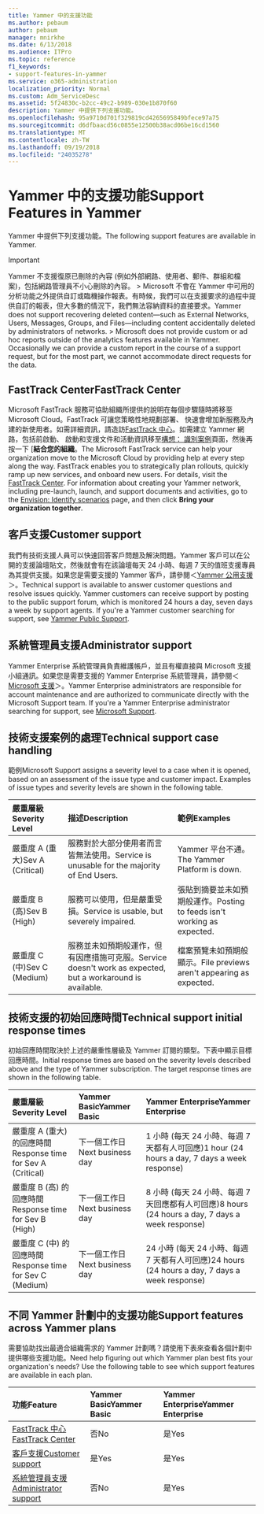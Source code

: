 ```yaml
---
title: Yammer 中的支援功能
ms.author: pebaum
author: pebaum
manager: mnirkhe
ms.date: 6/13/2018
ms.audience: ITPro
ms.topic: reference
f1_keywords:
- support-features-in-yammer
ms.service: o365-administration
localization_priority: Normal
ms.custom: Adm_ServiceDesc
ms.assetid: 5f24830c-b2cc-49c2-b989-030e1b870f60
description: Yammer 中提供下列支援功能。
ms.openlocfilehash: 95a9710d701f329819cd4265695849bfece97a75
ms.sourcegitcommit: d6dfbaacd56c0855e12500b38acd06be16cd1560
ms.translationtype: MT
ms.contentlocale: zh-TW
ms.lasthandoff: 09/19/2018
ms.locfileid: "24035278"
---
```

# <a name="support-features-in-yammer"></a><span data-ttu-id="5cce3-103">Yammer 中的支援功能</span><span class="sxs-lookup"><span data-stu-id="5cce3-103">Support Features in Yammer</span></span>

<span data-ttu-id="5cce3-104">Yammer 中提供下列支援功能。</span><span class="sxs-lookup"><span data-stu-id="5cce3-104">The following support features are available in Yammer.</span></span>
  
> [!IMPORTANT]
> <span data-ttu-id="5cce3-p101">Yammer 不支援復原已刪除的內容 (例如外部網路、使用者、郵件、群組和檔案)，包括網路管理員不小心刪除的內容。 > Microsoft 不會在 Yammer 中可用的分析功能之外提供自訂或臨機操作報表。有時候，我們可以在支援要求的過程中提供自訂的報表，但大多數的情況下，我們無法容納資料的直接要求。</span><span class="sxs-lookup"><span data-stu-id="5cce3-p101">Yammer does not support recovering deleted content—such as External Networks, Users, Messages, Groups, and Files—including content accidentally deleted by administrators of networks. > Microsoft does not provide custom or ad hoc reports outside of the analytics features available in Yammer. Occasionally we can provide a custom report in the course of a support request, but for the most part, we cannot accommodate direct requests for the data.</span></span> 
  
## <a name="fasttrack-center"></a><span data-ttu-id="5cce3-108">FastTrack Center</span><span class="sxs-lookup"><span data-stu-id="5cce3-108">FastTrack Center</span></span>
<span data-ttu-id="5cce3-109"><a name="bkmk_FastTrackCenter"> </a></span><span class="sxs-lookup"><span data-stu-id="5cce3-109"></span></span>

<span data-ttu-id="5cce3-p102">Microsoft FastTrack 服務可協助組織所提供的說明在每個步驟隨時將移至 Microsoft Cloud。FastTrack 可讓您策略性地規劃部署、 快速會增加新服務及內建的新使用者。如需詳細資訊，請造訪[FastTrack 中心](https://go.microsoft.com/fwlink/?LinkID=518597&amp;clcid=0x409)。如需建立 Yammer 網路，包括前啟動、 啟動和支援文件和活動資訊移至[構想： 識別案例](https://fasttrack.microsoft.com/office/envision/identify-scenarios)頁面，然後再按一下 [**結合您的組織**。</span><span class="sxs-lookup"><span data-stu-id="5cce3-p102">The Microsoft FastTrack service can help your organization move to the Microsoft Cloud by providing help at every step along the way. FastTrack enables you to strategically plan rollouts, quickly ramp up new services, and onboard new users. For details, visit the [FastTrack Center](https://go.microsoft.com/fwlink/?LinkID=518597&amp;clcid=0x409). For information about creating your Yammer network, including pre-launch, launch, and support documents and activities, go to the [Envision: Identify scenarios](https://fasttrack.microsoft.com/office/envision/identify-scenarios) page, and then click **Bring your organization together**.</span></span>
  
## <a name="customer-support"></a><span data-ttu-id="5cce3-114">客戶支援</span><span class="sxs-lookup"><span data-stu-id="5cce3-114">Customer support</span></span>
<span data-ttu-id="5cce3-115"><a name="BKMK_Customersupport"> </a></span><span class="sxs-lookup"><span data-stu-id="5cce3-115"></span></span>

<span data-ttu-id="5cce3-p103">我們有技術支援人員可以快速回答客戶問題及解決問題。Yammer 客戶可以在公開的支援論壇貼文，然後就會有在該論壇每天 24 小時、每週 7 天的值班支援專員為其提供支援。如果您是需要支援的 Yammer 客戶，請參閱＜[Yammer 公用支援](https://go.microsoft.com/fwlink/p/?LinkId=330921)＞。</span><span class="sxs-lookup"><span data-stu-id="5cce3-p103">Technical support is available to answer customer questions and resolve issues quickly. Yammer customers can receive support by posting to the public support forum, which is monitored 24 hours a day, seven days a week by support agents. If you're a Yammer customer searching for support, see [Yammer Public Support](https://go.microsoft.com/fwlink/p/?LinkId=330921).</span></span>
  
## <a name="administrator-support"></a><span data-ttu-id="5cce3-119">系統管理員支援</span><span class="sxs-lookup"><span data-stu-id="5cce3-119">Administrator support</span></span>
<span data-ttu-id="5cce3-120"><a name="BKMK_Administratorsupport"> </a></span><span class="sxs-lookup"><span data-stu-id="5cce3-120"></span></span>

<span data-ttu-id="5cce3-p104">Yammer Enterprise 系統管理員負責維護帳戶，並且有權直接與 Microsoft 支援小組通訊。如果您是需要支援的 Yammer Enterprise 系統管理員，請參閱＜[Microsoft 支援](https://go.microsoft.com/fwlink/p/?LinkId=330922)＞。</span><span class="sxs-lookup"><span data-stu-id="5cce3-p104">Yammer Enterprise administrators are responsible for account maintenance and are authorized to communicate directly with the Microsoft Support team. If you're a Yammer Enterprise administrator searching for support, see [Microsoft Support](https://go.microsoft.com/fwlink/p/?LinkId=330922).</span></span>
  
## <a name="technical-support-case-handling"></a><span data-ttu-id="5cce3-123">技術支援案例的處理</span><span class="sxs-lookup"><span data-stu-id="5cce3-123">Technical support case handling</span></span>
<span data-ttu-id="5cce3-124"><a name="BKMK_Administratorsupport"> </a></span><span class="sxs-lookup"><span data-stu-id="5cce3-124"></span></span>

<span data-ttu-id="5cce3-p105">範例</span><span class="sxs-lookup"><span data-stu-id="5cce3-p105">Microsoft Support assigns a severity level to a case when it is opened, based on an assessment of the issue type and customer impact. Examples of issue types and severity levels are shown in the following table.</span></span> 
  
|<span data-ttu-id="5cce3-127">**嚴重層級**</span><span class="sxs-lookup"><span data-stu-id="5cce3-127">**Severity Level**</span></span>|<span data-ttu-id="5cce3-128">**描述**</span><span class="sxs-lookup"><span data-stu-id="5cce3-128">**Description**</span></span>|<span data-ttu-id="5cce3-129">**範例**</span><span class="sxs-lookup"><span data-stu-id="5cce3-129">**Examples**</span></span>|
|:-----|:-----|:-----|
|<span data-ttu-id="5cce3-130">嚴重度 A (重大)</span><span class="sxs-lookup"><span data-stu-id="5cce3-130">Sev A (Critical)</span></span>  <br/> |<span data-ttu-id="5cce3-131">服務對於大部分使用者而言皆無法使用。</span><span class="sxs-lookup"><span data-stu-id="5cce3-131">Service is unusable for the majority of End Users.</span></span>  <br/> |<span data-ttu-id="5cce3-132">Yammer 平台不通。</span><span class="sxs-lookup"><span data-stu-id="5cce3-132">The Yammer Platform is down.</span></span>  <br/> |
|<span data-ttu-id="5cce3-133">嚴重度 B (高)</span><span class="sxs-lookup"><span data-stu-id="5cce3-133">Sev B (High)</span></span>  <br/> |<span data-ttu-id="5cce3-134">服務可以使用，但是嚴重受損。</span><span class="sxs-lookup"><span data-stu-id="5cce3-134">Service is usable, but severely impaired.</span></span>  <br/> |<span data-ttu-id="5cce3-135">張貼到摘要並未如預期般運作。</span><span class="sxs-lookup"><span data-stu-id="5cce3-135">Posting to feeds isn't working as expected.</span></span>  <br/> |
|<span data-ttu-id="5cce3-136">嚴重度 C (中)</span><span class="sxs-lookup"><span data-stu-id="5cce3-136">Sev C (Medium)</span></span>  <br/> |<span data-ttu-id="5cce3-137">服務並未如預期般運作，但有因應措施可克服。</span><span class="sxs-lookup"><span data-stu-id="5cce3-137">Service doesn't work as expected, but a workaround is available.</span></span>  <br/> |<span data-ttu-id="5cce3-138">檔案預覽未如預期般顯示。</span><span class="sxs-lookup"><span data-stu-id="5cce3-138">File previews aren't appearing as expected.</span></span>  <br/> |
   
## <a name="technical-support-initial-response-times"></a><span data-ttu-id="5cce3-139">技術支援的初始回應時間</span><span class="sxs-lookup"><span data-stu-id="5cce3-139">Technical support initial response times</span></span>
<span data-ttu-id="5cce3-140"><a name="BKMK_Administratorsupport"> </a></span><span class="sxs-lookup"><span data-stu-id="5cce3-140"></span></span>

<span data-ttu-id="5cce3-p106">初始回應時間取決於上述的嚴重性層級及 Yammer 訂閱的類型。下表中顯示目標回應時間。</span><span class="sxs-lookup"><span data-stu-id="5cce3-p106">Initial response times are based on the severity levels described above and the type of Yammer subscription. The target response times are shown in the following table.</span></span>
  
|<span data-ttu-id="5cce3-143">**嚴重層級**</span><span class="sxs-lookup"><span data-stu-id="5cce3-143">**Severity Level**</span></span>|<span data-ttu-id="5cce3-144">**Yammer Basic**</span><span class="sxs-lookup"><span data-stu-id="5cce3-144">**Yammer Basic**</span></span>|<span data-ttu-id="5cce3-145">**Yammer Enterprise**</span><span class="sxs-lookup"><span data-stu-id="5cce3-145">**Yammer Enterprise**</span></span>|
|:-----|:-----|:-----|
|<span data-ttu-id="5cce3-146">嚴重度 A (重大) 的回應時間</span><span class="sxs-lookup"><span data-stu-id="5cce3-146">Response time for Sev A (Critical)</span></span>  <br/> |<span data-ttu-id="5cce3-147">下一個工作日</span><span class="sxs-lookup"><span data-stu-id="5cce3-147">Next business day</span></span>  <br/> |<span data-ttu-id="5cce3-148">1 小時 (每天 24 小時、每週 7 天都有人可回應)</span><span class="sxs-lookup"><span data-stu-id="5cce3-148">1 hour (24 hours a day, 7 days a week response)</span></span>  <br/> |
|<span data-ttu-id="5cce3-149">嚴重度 B (高) 的回應時間</span><span class="sxs-lookup"><span data-stu-id="5cce3-149">Response time for Sev B (High)</span></span>  <br/> |<span data-ttu-id="5cce3-150">下一個工作日</span><span class="sxs-lookup"><span data-stu-id="5cce3-150">Next business day</span></span>  <br/> |<span data-ttu-id="5cce3-151">8 小時 (每天 24 小時、每週 7 天回應都有人可回應)</span><span class="sxs-lookup"><span data-stu-id="5cce3-151">8 hours (24 hours a day, 7 days a week response)</span></span>  <br/> |
|<span data-ttu-id="5cce3-152">嚴重度 C (中) 的回應時間</span><span class="sxs-lookup"><span data-stu-id="5cce3-152">Response time for Sev C (Medium)</span></span>  <br/> |<span data-ttu-id="5cce3-153">下一個工作日</span><span class="sxs-lookup"><span data-stu-id="5cce3-153">Next business day</span></span>  <br/> |<span data-ttu-id="5cce3-154">24 小時 (每天 24 小時、每週 7 天都有人可回應)</span><span class="sxs-lookup"><span data-stu-id="5cce3-154">24 hours (24 hours a day, 7 days a week response)</span></span>  <br/> |
   
## <a name="support-features-across-yammer-plans"></a><span data-ttu-id="5cce3-155">不同 Yammer 計劃中的支援功能</span><span class="sxs-lookup"><span data-stu-id="5cce3-155">Support features across Yammer plans</span></span>
<span data-ttu-id="5cce3-156"><a name="BKMK_Administratorsupport"> </a></span><span class="sxs-lookup"><span data-stu-id="5cce3-156"></span></span>

<span data-ttu-id="5cce3-p107">需要協助找出最適合組織需求的 Yammer 計劃嗎？請使用下表來查看各個計劃中提供哪些支援功能。</span><span class="sxs-lookup"><span data-stu-id="5cce3-p107">Need help figuring out which Yammer plan best fits your organization's needs? Use the following table to see which support features are available in each plan.</span></span>
  
|<span data-ttu-id="5cce3-159">**功能**</span><span class="sxs-lookup"><span data-stu-id="5cce3-159">**Feature**</span></span>|<span data-ttu-id="5cce3-160">**Yammer Basic**</span><span class="sxs-lookup"><span data-stu-id="5cce3-160">**Yammer Basic**</span></span>|<span data-ttu-id="5cce3-161">**Yammer Enterprise**</span><span class="sxs-lookup"><span data-stu-id="5cce3-161">**Yammer Enterprise**</span></span>|
|:-----|:-----|:-----|
|[<span data-ttu-id="5cce3-162">FastTrack 中心</span><span class="sxs-lookup"><span data-stu-id="5cce3-162">FastTrack Center</span></span>](https://go.microsoft.com/fwlink/?LinkID=518597&amp;clcid=0x409) <br/> |<span data-ttu-id="5cce3-163">否</span><span class="sxs-lookup"><span data-stu-id="5cce3-163">No</span></span>  <br/> |<span data-ttu-id="5cce3-164">是</span><span class="sxs-lookup"><span data-stu-id="5cce3-164">Yes</span></span>  <br/> |
|[<span data-ttu-id="5cce3-165">客戶支援</span><span class="sxs-lookup"><span data-stu-id="5cce3-165">Customer support</span></span>](support-features-in-yammer.md#customer-support) <br/> |<span data-ttu-id="5cce3-166">是</span><span class="sxs-lookup"><span data-stu-id="5cce3-166">Yes</span></span>  <br/> |<span data-ttu-id="5cce3-167">是</span><span class="sxs-lookup"><span data-stu-id="5cce3-167">Yes</span></span>  <br/> |
|[<span data-ttu-id="5cce3-168">系統管理員支援</span><span class="sxs-lookup"><span data-stu-id="5cce3-168">Administrator support</span></span>](support-features-in-yammer.md#administrator-support) <br/> |<span data-ttu-id="5cce3-169">否</span><span class="sxs-lookup"><span data-stu-id="5cce3-169">No</span></span>  <br/> |<span data-ttu-id="5cce3-170">是</span><span class="sxs-lookup"><span data-stu-id="5cce3-170">Yes</span></span>  <br/> |
   

